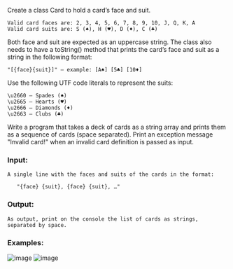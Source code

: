 Create a class Card to hold a card’s face and suit.

	Valid card faces are: 2, 3, 4, 5, 6, 7, 8, 9, 10, J, Q, K, A
	Valid card suits are: S (♠), H (♥), D (♦), C (♣)

Both face and suit are expected as an uppercase string. The class also needs to have a toString() method that prints the card’s face and suit as a string in the following format:

	"[{face}{suit}]" – example: [A♠] [5♣] [10♦]

Use the following UTF code literals to represent the suits:

	\u2660 – Spades (♠)
	\u2665 – Hearts (♥)
	\u2666 – Diamonds (♦)
	\u2663 – Clubs (♣)

Write a program that takes a deck of cards as a string array and prints them as a sequence of cards (space separated). Print an exception message "Invalid card!" when an invalid card definition is passed as input.

### Input:

	A single line with the faces and suits of the cards in the format:

	   "{face} {suit}, {face} {suit}, …"

### Output:

	As output, print on the console the list of cards as strings, separated by space.

### Examples:

![image](https://user-images.githubusercontent.com/45227327/224511663-537c9d54-3666-4b1f-bb32-7ab811429229.png)
![image](https://user-images.githubusercontent.com/45227327/224511675-261b504c-8bf8-4846-bb95-a215860ef8be.png)

